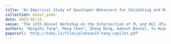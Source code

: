 ```yaml
---
title: 'An Empirical Study of Developer Behaviors for Validating and Repairing AI-Generated Code'
collection: minor_pubs
date: 2023-02-15
venue: 'The 13th Annual Workshop on the Intersection of PL and HCI (PLATEAU 2023)'
authors: 'Ningzhi Tang*, Meng Chen*, Zheng Ning, Aakash Bansal, Yu Huang, Collin McMillan, and <b>Toby Jia-Jun Li</b>'
paperurl: 'http://toby.li/files/plateau23-tang-copilot.pdf'
---
```

